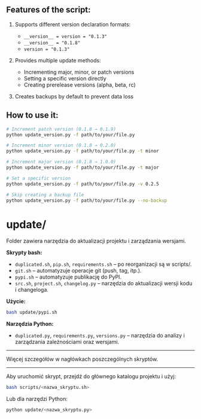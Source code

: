 ## Features of the script:

1. Supports different version declaration formats:
   - `__version__ = version = "0.1.3"`
   - `__version__ = "0.1.8"`
   - `version = "0.1.3"`

2. Provides multiple update methods:
   - Incrementing major, minor, or patch versions
   - Setting a specific version directly
   - Creating prerelease versions (alpha, beta, rc)

3. Creates backups by default to prevent data loss

## How to use it:

```bash
# Increment patch version (0.1.8 → 0.1.9)
python update_version.py -f path/to/your/file.py

# Increment minor version (0.1.8 → 0.2.0)
python update_version.py -f path/to/your/file.py -t minor

# Increment major version (0.1.8 → 1.0.0)
python update_version.py -f path/to/your/file.py -t major

# Set a specific version
python update_version.py -f path/to/your/file.py -v 0.2.5

# Skip creating a backup file
python update_version.py -f path/to/your/file.py --no-backup
```

# update/

Folder zawiera narzędzia do aktualizacji projektu i zarządzania wersjami.

**Skrypty bash:**

- `duplicated.sh`, `pip.sh`, `requirements.sh` – po reorganizacji są w scripts/.
- `git.sh` – automatyzuje operacje git (push, tag, itp.).
- `pypi.sh` – automatyzuje publikację do PyPI.
- `src.sh`, `project.sh`, `changelog.py` – narzędzia do aktualizacji wersji kodu i changeloga.

**Użycie:**

```bash
bash update/pypi.sh
```

**Narzędzia Python:**

- `duplicated.py`, `requirements.py`, `versions.py` – narzędzia do analizy i zarządzania zależnościami oraz wersjami.

---

Więcej szczegółów w nagłówkach poszczególnych skryptów.

---

Aby uruchomić skrypt, przejdź do głównego katalogu projektu i użyj:

```bash
bash scripts/<nazwa_skryptu.sh>
```

Lub dla narzędzi Python:

```bash
python update/<nazwa_skryptu.py>
```
